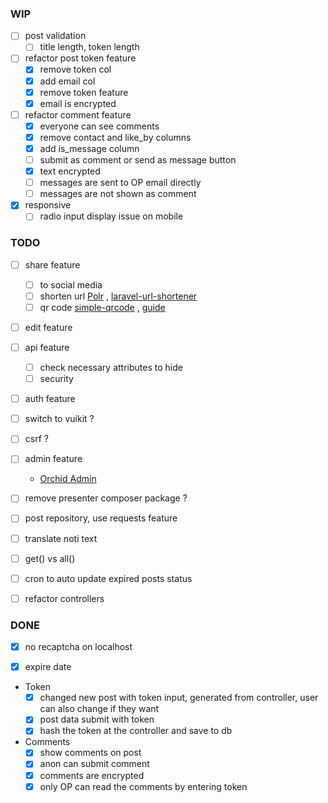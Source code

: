 ### **WIP**

- [ ] post validation
  - [ ] title length, token length

- [ ] refactor post token feature
  - [x] remove token col
  - [x] add email col
  - [x] remove token feature
  - [x] email is encrypted

- [ ] refactor comment feature
  - [x] everyone can see comments
  - [x] remove contact and like_by columns
  - [x] add is_message column
  - [ ] submit as comment or send as message button
  - [x] text encrypted
  - [ ] messages are sent to OP email directly
  - [ ] messages are not shown as comment

- [x] responsive
  - [ ] radio input display issue on mobile

### **TODO**

- [ ] share feature
  - [ ] to social media
  - [ ] shorten url [Polr](https://github.com/cydrobolt/polr/)
    , [laravel-url-shortener](https://github.com/LaraCrafts/laravel-url-shortener)
  - [ ] qr code [simple-qrcode](https://github.com/SimpleSoftwareIO/simple-qrcode)
    , [guide](https://kerneldev.com/qr-codes-in-laravel-complete-guide/)

- [ ] edit feature

- [ ] api feature
  - [ ] check necessary attributes to hide
  - [ ] security

- [ ] auth feature

- [ ] switch to vuikit ?

- [ ] csrf ?

- [ ] admin feature
  - [Orchid Admin](https://www.notion.so/Orchid-Admin-6cf1211499b347f68dad4b00152cffe0)

- [ ] remove presenter composer package ?

- [ ] post repository, use requests feature

- [ ] translate noti text

- [ ] get() vs all()

- [ ] cron to auto update expired posts status

- [ ] refactor controllers

### **DONE**

- [x] no recaptcha on localhost

- [x] expire date

- Token
  - [x] changed new post with token input, generated from controller, user can also change if they want
  - [x] post data submit with token
  - [x] hash the token at the controller and save to db

- Comments
  - [x] show comments on post
  - [x] anon can submit comment
  - [x] comments are encrypted
  - [x] only OP can read the comments by entering token
